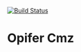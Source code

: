 [![Build Status](https://travis-ci.org/Opifer/Cms.svg?branch=master)](https://travis-ci.org/Opifer/Cms)

Opifer Cmz
==========
